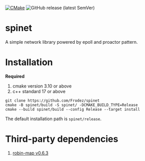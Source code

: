 [![CMake](https://github.com/Frodez/spinet/actions/workflows/cmake.yml/badge.svg)](https://github.com/Frodez/spinet/actions/workflows/cmake.yml)
![GitHub release (latest SemVer)](https://img.shields.io/github/v/release/Frodez/spinet)

# **spinet**

A simple network library powered by epoll and proactor pattern.

# **Installation**

**Required**  
1. cmake version 3.10 or above  
2. c++ standard 17 or above  

```
git clone https://github.com/Frodez/spinet
cmake -B spinet/build -S spinet/ -DCMAKE_BUILD_TYPE=Release
cmake --build spinet/build --config Release --target install
```

The default installation path is `spinet/release`.

# **Third-party dependencies**

1. [robin-map v0.6.3](https://github.com/Tessil/robin-map/releases/tag/v0.6.3)  
